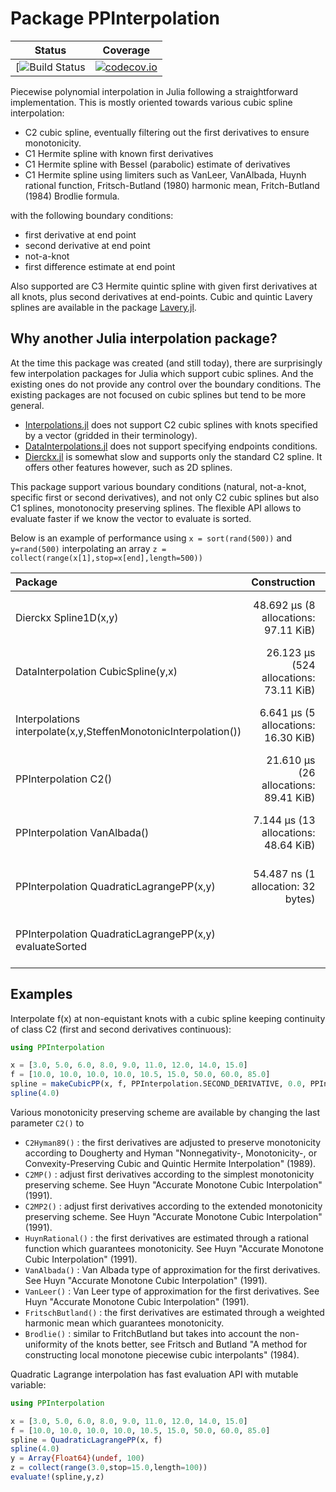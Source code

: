 # Package PPInterpolation
| Status | Coverage |
| :----: | :----: |
| [![Build Status](https://github.com/jherekhealy/PPInterpolation.jl/actions/workflows/julia-runtests.yml/badge.svg) | [![codecov.io](http://codecov.io/github/jherekhealy/PPInterpolation.jl/coverage.svg?branch=master)](http://codecov.io/github/jherekhealy/PPInterpolation.jl?branch=master) |


Piecewise polynomial interpolation in Julia following a straightforward implementation. This is mostly oriented towards various cubic spline interpolation:

* C2 cubic spline, eventually filtering out the first derivatives to ensure monotonicity.
* C1 Hermite spline with known first derivatives
* C1 Hermite spline with Bessel (parabolic) estimate of derivatives
* C1 Hermite spline using limiters such as VanLeer, VanAlbada, Huynh rational function, Fritsch-Butland (1980) harmonic mean, Fritch-Butland (1984) Brodlie formula.

with the following boundary conditions:

* first derivative at end point
* second derivative at end point
* not-a-knot
* first difference estimate at end point
 
Also supported are C3 Hermite quintic spline with  given first derivatives at all knots, plus second derivatives at end-points. 
Cubic and quintic Lavery splines are available in the package [Lavery.jl](https://github.com/jherekhealy/LaverySpline.jl).


## Why another Julia interpolation package?
At the time this package was created (and still today), there are surprisingly few interpolation packages for Julia which support cubic splines. And the existing ones do not provide any control over the boundary conditions. The existing packages are not focused on cubic splines but tend to be more general.

* [Interpolations.jl](https://github.com/JuliaMath/Interpolations.jl) does not support C2 cubic splines with knots specified by a vector  (gridded in their terminology). 
* [DataInterpolations.jl](https://github.com/PumasAI/DataInterpolations.jl) does not support specifying endpoints conditions. 
* [Dierckx.jl](https://github.com/kbarbary/Dierckx.jl) is somewhat slow and supports only the standard C2 spline. It offers other features however, such as 2D splines.

This package support various boundary conditions (natural, not-a-knot, specific first or second derivatives), and not only C2 cubic splines but also C1 splines, monotonocity preserving splines. The flexible API allows to evaluate faster if we know the vector to evaluate is sorted.

Below is an example of performance using `x = sort(rand(500))` and `y=rand(500)` interpolating an array `z = collect(range(x[1],stop=x[end],length=500))`

| Package | Construction | Evaluation |
|:--------|--------------:|-----------------------:|
| Dierckx  Spline1D(x,y) | 48.692 μs (8 allocations: 97.11 KiB) |  21.405 μs (2 allocations: 4.09 KiB) |
| DataInterpolation CubicSpline(y,x) |  26.123 μs (524 allocations: 73.11 KiB) |21.591 μs (3 allocations: 4.14 KiB)|
| Interpolations interpolate(x,y,SteffenMonotonicInterpolation()) | 6.641 μs (5 allocations: 16.30 KiB) |   21.427 μs (3 allocations: 4.16 KiB)|
| PPInterpolation C2() | 21.610 μs (26 allocations: 89.41 KiB) | 15.503 μs (1 allocation: 48 bytes) |
| PPInterpolation VanAlbada() | 7.144 μs (13 allocations: 48.64 KiB) | 15.879 μs (1 allocation: 48 bytes) |
| PPInterpolation QuadraticLagrangePP(x,y) | 54.487 ns (1 allocation: 32 bytes) | 15.711 μs (1 allocation: 48 bytes) |
| PPInterpolation QuadraticLagrangePP(x,y) evaluateSorted | |  2.942 μs (0 allocations: 0 bytes)|



## Examples
Interpolate f(x) at non-equistant knots with a cubic spline keeping continuity of class C2 (first and second derivatives continuous):

```julia
using PPInterpolation

x = [3.0, 5.0, 6.0, 8.0, 9.0, 11.0, 12.0, 14.0, 15.0]
f = [10.0, 10.0, 10.0, 10.0, 10.5, 15.0, 50.0, 60.0, 85.0]
spline = makeCubicPP(x, f, PPInterpolation.SECOND_DERIVATIVE, 0.0, PPInterpolation.SECOND_DERIVATIVE, 0.0, C2())
spline(4.0)
```

Various monotonicity preserving scheme are available by changing the last parameter `C2()` to

* `C2Hyman89()` : the first derivatives are adjusted to preserve monotonicity according to Dougherty and Hyman "Nonnegativity-, Monotonicity-, or Convexity-Preserving Cubic and Quintic Hermite Interpolation" (1989).
* `C2MP()` : adjust first derivatives according to the simplest monotonicity preserving scheme. See Huyn "Accurate Monotone Cubic Interpolation" (1991).
* `C2MP2()` : adjust first derivatives according to the extended monotonicity preserving scheme. See Huyn "Accurate Monotone Cubic Interpolation" (1991).
* `HuynRational()` : the first derivatives are estimated through a rational function which guarantees monotonicity. See Huyn "Accurate Monotone Cubic Interpolation" (1991).
* `VanAlbada()` : Van Albada type of approximation for the first derivatives. See Huyn "Accurate Monotone Cubic Interpolation" (1991).
* `VanLeer()` : Van Leer type of approximation for the first derivatives. See Huyn "Accurate Monotone Cubic Interpolation" (1991).
* `FritschButland()`  : the first derivatives are estimated through a weighted harmonic mean which guarantees monotonicity.
* `Brodlie()` : similar to FritchButland but takes into account the non-uniformity of the knots better, see Fritsch and Butland "A method for constructing local monotone piecewise cubic interpolants"  (1984).


Quadratic Lagrange interpolation has fast evaluation API with mutable variable:

```julia
using PPInterpolation

x = [3.0, 5.0, 6.0, 8.0, 9.0, 11.0, 12.0, 14.0, 15.0]
f = [10.0, 10.0, 10.0, 10.0, 10.5, 15.0, 50.0, 60.0, 85.0]
spline = QuadraticLagrangePP(x, f)
spline(4.0)
y = Array{Float64}(undef, 100)
z = collect(range(3.0,stop=15.0,length=100))
evaluate!(spline,y,z)
```
